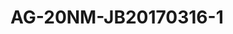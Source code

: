 <a name="material" />

# AG-20NM-JB20170316-1
<script type="application/ld+json">
  {
    "@context": "https://schema.org/",
    "@type": "ChemicalSubstance",
    "http://purl.org/dc/terms/conformsTo":
      {
        "@type": "CreativeWork",
        "@id": "https://bioschemas.org/profiles/ChemicalSubstance/0.4-RELEASE/"
      },
    "@id": "https://egonw.github.io/nanowiki/nanowiki502.html#material",
    "name": "AG-20NM-JB20170316-1",
    "sameAs": "http://127.0.0.1/mediawiki/index.php/Special:URIResolver/AG-2D20NM-2DJB20170316-2D1"
  }
</script>

